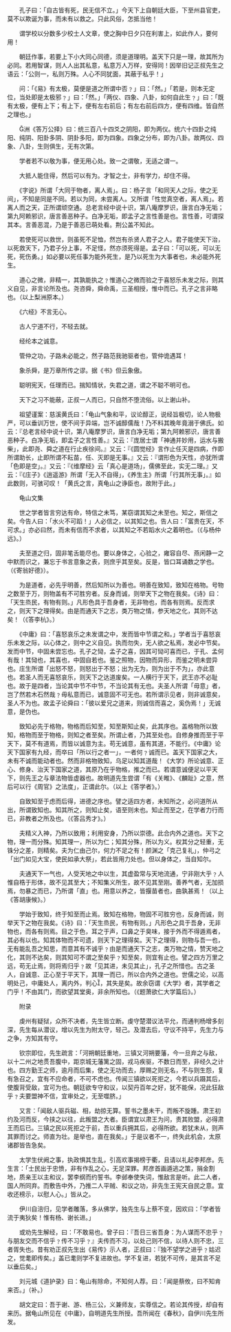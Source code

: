 <!-- { "loadSidebar": true } -->
　　孔子曰：「自古皆有死，民无信不立。」今天下上自朝廷大臣，下至州县官吏，莫不以欺诞为事，而未有以救之。只此风俗，怎抵当他！

　　谓学校以分数多少校士人文章，使之胸中日夕只在利害上，如此作人，要何用！

　　朝廷作事，若要上下小大同心同德，须是道理明。盖天下只是一理，故其所为必同。若用智谋，则人人出其私意，私意万人万样，安得同！因举旧记正叔先生之语云：「公则一，私则万殊。人心不同犹面，其蔽于私乎！」

　　问：「《易》有太极，莫便是道之所谓中否﹖」曰：「然。」「若是，则本无定位，当处即是太极邪﹖」曰：「然。」「两仪、四象、八卦，如何自此生﹖」曰：「既有太极，便有上下；有上下，便有左右前后；有左右前后四方，便有四维。皆自然之理也。」

　　洲《答万公择》曰：统三百八十四爻之阴阳，即为两仪。统六十四卦之纯阳、纯阴、阳卦多阴、阴卦多阳，即为四象。四象之分布，即为八卦。故两仪、四象、八卦，生则俱生，无有次第。

　　学者若不以敬为事，便无用心处。致一之谓敬，无适之谓一。

　　大抵人能住得，然后可以有为。才智之士，非有学力，却住不得。

　　《字说》所谓「大同于物者，离人焉」。曰：杨子言「和同天人之际，使之无间」，不知是同是不同。若以为同，未尝离人。又所谓「性觉真空者，离人焉」。若离人而之天，正所谓顽空通。总老言经中说十识，第八庵摩罗识，唐言白净无垢；第九阿赖邪识，唐言善恶种子。白净无垢，即孟子之言性善是也。言性善，可谓探其本。言善恶混，乃是于善恶已萌处看。荆公盖不知此。

　　若使死可以救世，则虽死不足恤，然岂有杀贤人君子之人。君子能使天下治，以死救天下，乃君子分上事，不足怪，然亦须死得是。孟子曰：「可以死，可以无死，死伤勇。」如必要以死任事为能外死生，是乃以死生为大事者也，未必能外死生。

　　道心之微，非精一，其孰能执之﹖惟道心之微而验之于喜怒乐未发之际，则其义自见，非言论所及也。尧咨舜，舜命禹，三圣相授，惟中而已。孔子之言非略也。（以上梨洲原本。）

　　《六经》不言无心。

　　古人宁道不行，不轻去就。

　　经纶本之诚意。

　　管仲之功，子路未必能之，然子路范我驰驱者也，管仲诡遇耳！

　　象杀舜，是万章所传之谬。据《书》但云象傲。

　　聪明宪天，任理而已。揣知情状，失君之道，谓之不聪不明可也。

　　天下之习不能蔽，正叔一人而已，只自然不堕流俗。以上谢山补。

　　祖望谨案：慈溪黄氏曰：「龟山气象和平，议论醇正，说经旨极切，论人物极严，可以垂训万世，使不间于异端，岂不诚醇儒哉！乃不料其晚年竟溺于佛氏。如云：『总老言经中说十识，第八庵摩罗识，唐言白净无垢；第九阿赖邪识，唐言善恶种子。白净无垢，即孟子之言性善。』又云：『庞居士谓「神通并妙用，运水与搬柴」，此即尧、舜之道在行止疾徐间。』又云：『《圆觉经》言作止任灭是四病，作即所谓助长，止即所谓不耘苗，任、灭即是无事。』又云：『谓形色为天性，亦犹所谓「色即是空」。』又云：『《维摩经》云「真心是道场」，儒佛至此，实无二理。』又云：『《庄子》《逍遥游》所谓「无入不自得」，《养生主》所谓「行其所无事」。』如此数则，可骇可叹！「黄氏之言，真龟山之诤臣也，故附于此。」

　　龟山文集

　　世之学者皆言穷达有命，特信之未笃，某窃谓其知之未至也。知之，斯信之矣。今告人曰：「水火不可蹈！」人必信之，以其知之也。告人曰：「富贵在天，不可求。」亦必曰然，而未有信而不求者，以其知之不若蹈水火之着明也。（《与杨仲远》。）

　　夫至道之归，固非笔舌能尽也。要以身体之，心验之，雍容自尽、燕闲静一之中默而识之，兼忘于书言意象之表，则庶乎其至矣。反是，皆口耳诵数之学也。（《寄翁好德》）。

　　为是道者，必先乎明善，然后知所以为善也。明善在致知，致知在格物。号物之数至于万，则物盖有不可胜穷者。反身而诚，则举天下之物在我矣。《诗》曰：「天生烝民，有物有则。」凡形色具于吾身者，无非物也，而各有则焉。反而求之，则天下之理得矣。由是而通天下之志，类万物之情，参天地之化，其则不达矣！（《答李杭》。）

　　《中庸》曰：「喜怒哀乐之未发谓之中，发而皆中节谓之和。」学者当于喜怒哀乐未发之际，以心体之，则中之义自见。执而勿失，无人欲之私焉，发必中节矣。发而中节，中固未尝忘也。孔子之恸，孟子之喜，因其可恸可喜而已，于孔、孟何有哉！其恸也，其喜也，中固自若也。鉴之照物，因物而异形，而鉴之明未尝异也。庄生所谓「出怒不怒，则怒出于不怒；出为无为，则为出于不为」，亦此意也。若圣人而无喜怒哀乐，则天下之达道废矣。一人横行于天下，武王亦不必耻也。故于是四者，当论其中节不中节，不当论其有无也。夫圣人所谓「毋意」者，岂了然若木石然哉﹖毋私意而已，诚意固不可无也。若所谓示见者，则非诚意矣，圣人不为也。故孟子论舜曰：「彼以爱兄之道来，则诚信而喜之，奚伪焉！」无诚意，是伪也。

　　致知必先于格物，物格而后知至，知至斯知止矣，此其序也。盖格物所以致知，格物而至于物格，则知之者至矣。所谓止者，乃其至处也。自修身推而至于平天下，莫不有道焉，而皆以诚意为主。苟无诚意，虽有其道，不能行。《中庸》论天下国家有九经，而卒曰「所以行之者一」，一者何﹖诚而已。盖天下国家之大，未有不诚而能动者也。然而非格物致知，乌足以知其道哉！《大学》所论诚意、正心、修身、治天下国家之道，其原乃在乎物格，推之而已。若谓意诚便足以平天下，则先王之与章法物皆虚器也。故明道先生尝谓「有《关睢》、《麟趾》之意，然后可以行《周官》之法度」，正谓此尔。（以上《答学者》。）

　　自致知至于虑而后得，进德之序也。譬之适四方者，未知所之，必问道所从出，所谓致知也。知其所之，则知止矣，语至则未也。知止而至之，在学者力行而已，非教者之所及也。（《答吕秀才》。）

　　夫精义入神，乃所以致用；利用安身，乃所以崇德。此合内外之道也。天下之物，理一而分殊。知其理一，所以为仁；知其分殊，所以为义。权其分之轻重，无铢分之差，则精矣。夫为仁由己尔，何力不足之有！颜渊之「克己复礼」，仲弓之「出门如见大宝，使民如承大祭」，若此皆用力处也。但以身体之，当自知尔。

　　夫通天下一气也，人受天地之中以生，其虚盈常与天地流通，宁非刚大乎﹖人惟自梏于形体，故不见其至大；不知集义所生，故不见其至刚。善养气者，无加损焉，勿暴之而已，乃所谓「直」也。用意以养之，皆揠苗者也，曲孰甚焉！（以上《答胡康候》。）

　　学始于致知，终于知至而止焉。致知在格物，物固不可胜穷也，反身而诚，则举天下之物在我矣。《诗》曰：「天生烝民，有物有则。」凡形色之具于吾身，无非物也，而各有则焉。目之于色，耳之于声，口鼻之于臭味，接于外而不得遁焉者，其必有以也。知其体物而不可遗，则天下之理得矣。天下之理得，则物与吾一也，无有能乱吾之知思，而意其有不诚乎﹖由是而通天下之志，类万物之情，赞天地之化，其则不达矣，则其知可不谓之至矣乎﹖知至矣，则宜有止也。譬之四方万里之远，苟无止焉，则将焉归乎﹖故「见其进，未见其止」，孔子之所惜也。古之圣人，自诚意、正心至于平天下，其理一而已，所以合内外之道也。世儒之论，以高明处己，中庸处人，离内外，判心，其失是矣。故余窃谓《大学》者，其学者之门乎！不由其门，而欲望其堂奥，非余所知也。（《题萧欲仁大学篇后》。）

　　附录

　　虔州有疑狱，众所不决者，先生皆立断。虔守楚潜议法平允，而通判杨增多刻深，先生每从潜议，增以先生为附太守，轻己。及潜去后，守议不持平，先生力与之争，方知其有守。

　　钦宗即位，先生疏言：「河朔朝廷重地，三镇又河朔要藩，今一旦弃之与敌，以十二州之地贯吾腹中，距京城无藩篱之固，戎马疾驱，不数日而至，非经久之计也。四方勤王之师，逾月而后集，使之无功而去，厚赐之则无名，不与则生怨，复有急召之，宜有不应命者，不可不虑也。传闻三镇欲以死拒之，今若以兵蹑其后，使腹背受敌，宜可为也。朝廷欲专守和议，以契丹百年之好，犹不能保，况此狂敌乎﹖夫要盟神不信，宜审处之，无至噬脐。」

　　又言：「闻敌人驱兵磁、相，劫掠无算。誓书之墨未干，而叛不旋踵。肃王初约及河而反，今挟之以往，此叛盟之大者。臣谓宜以肃王为问，责其败盟，必得肃王而后已。三镇之民以死拒之于前，吾以重兵拥其后，必得所欲。若犹未从，则声其罪而讨之。师直为壮。是举也，直在我矣。」于是议者不一，终失此机会，太原诸郡皆告急矣。

　　太学生伏阙之事，执政惧其生乱，引高欢事揭榜于衢，且请以礼起李邦彦。先生言：「士民出于忠愤，非有作乱之心，无足深罪。邦彦首画遁逃之策，捐金割地，质亲王以主和议，罢李纲而约誓书。李邺奉使失词，惟敌言是听。此二人者，国人所同弃。而敷告中外，乃推二人平贼、和议之功，非先生王宪天自民之意。宜收还榜示，以慰人心。」皆从之。

　　伊川自涪归，见学者雕落，多从佛学，独先生与上蔡不变，因欢曰：「学者皆流于夷狄矣！惟有杨、谢长进。」

　　或劝先生解经，曰：「不敢易也。曾子曰：『吾日三省吾身：为人谋而不忠乎﹖与朋友交而不信乎﹖传不习乎﹖』夫传而不习，以处己则不信，以待人则不忠，三者胥失也。昔有劝正叔先生出《易传》示人者，正叔曰：『独不望学之进乎﹖姑迟之，觉耄即传矣。」盖已耄则学不复进故也。学不复进，若犹不可传，是其言不足以垂后矣。」

　　刘元城《道护录》曰：龟山有除命，不知何人荐。曰：「闻是蔡攸，曰不知肯来否。」（补。）

　　胡文定曰：吾于谢、游、杨三公，义兼师友，实尊信之。若论其传授，却自有来历。据龟山所见在《中庸》，自明道先生所授。吾所闻在《春秋》，自伊川先生所发。


